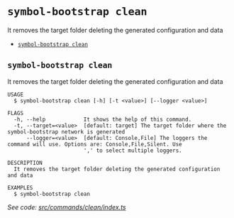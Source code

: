 `symbol-bootstrap clean`
========================

It removes the target folder deleting the generated configuration and data

* [`symbol-bootstrap clean`](#symbol-bootstrap-clean)

## `symbol-bootstrap clean`

It removes the target folder deleting the generated configuration and data

```
USAGE
  $ symbol-bootstrap clean [-h] [-t <value>] [--logger <value>]

FLAGS
  -h, --help            It shows the help of this command.
  -t, --target=<value>  [default: target] The target folder where the symbol-bootstrap network is generated
      --logger=<value>  [default: Console,File] The loggers the command will use. Options are: Console,File,Silent. Use
                        ',' to select multiple loggers.

DESCRIPTION
  It removes the target folder deleting the generated configuration and data

EXAMPLES
  $ symbol-bootstrap clean
```

_See code: [src/commands/clean/index.ts](https://github.com/nemneshia/symbol-bootstrap/blob/v2.0.5/src/commands/clean/index.ts)_
